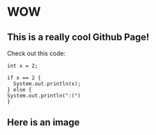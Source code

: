 # WOW
## This is a really cool Github Page!
Check out this code:
```
int x = 2;

if x == 2 {
  System.out.println(x);
} else {
System.out.println(":(")
}
```

## Here is an image
